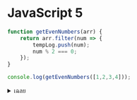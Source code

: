 # JavaScript 5

```javascript
function getEvenNumbers(arr) {
    return arr.filter(num => {
        tempLog.push(num);
        num % 2 === 0;
    });
}

console.log(getEvenNumbers([1,2,3,4]));

```

<details>
<summary>เฉลย</summary>

## เฉลย

ไม่มี return → filter ได้ []
วิธีแก้: 
return num % 2 === 0

</details>
